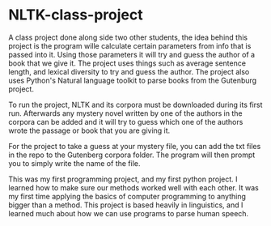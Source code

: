 # NLTK-class-project

A class project done along side two other students, the idea behind this project is the program wille calculate certain parameters from info that is passed into it. Using those parameters it will try and guess the author of a book that we give it. The project uses things such as average sentence length, and lexical diversity to try and guess the author. The project also uses Python's Natural language toolkit to parse books from the Gutenburg project.

To run the project, NLTK and its corpora must be downloaded during its first run. Afterwards any mystery novel written by one of the authors in the corpora can be added and it will try to guess which one of the authors wrote the passage or book that you are giving it.

For the project to take a guess at your mystery file, you can add the txt files in the repo to the Gutenberg corpora folder. The program will then prompt you to simply write the name of the file.  

This was my first programming project, and my first python project. I learned how to make sure our methods worked well with each other. It was my first time applying the basics of computer programming to anything bigger than a method. This project is based heavily in linguistics, and I learned much about how we can use programs to parse human speech.
